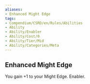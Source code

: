 ```yaml
---
aliases:
- Enhanced Might Edge
tags:
- Compendium/CSRD/en/Rules/Abilities
- Ability
- Ability/Enabler
- Ability/Cost/0
- Ability/Tier/Mid
- Ability/Categories/Meta
---
```


  
## Enhanced Might Edge  
You gain +1 to your Might Edge. Enabler.